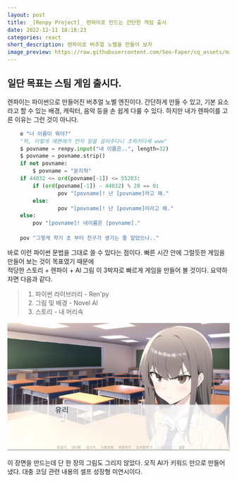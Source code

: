 ```yaml
---
layout: post
title: _[Renpy Project]_ 렌파이로 만드는 간단한 게임 출시 
date: 2022-12-11 18:18:23
categories: react
short_description: 렌파이로 버추얼 노벨을 만들어 보자
image_preview: https://raw.githubusercontent.com/Seo-Faper/cq_assets/master/heroes/cos_pr_17_17.png
---
```


## 일단 목표는 스팀 게임 출시다.

렌파이는 파이썬으로 만들어진 버추얼 노벨 엔진이다.
간단하게 만들 수 있고, 기본 요소라고 할 수 있는 배경, 캐릭터, 음악 등을 손 쉽게 다룰 수 있다.
하지만 내가 렌파이를 고른 이유는 그런 것이 아니다.

```py
    e "너 이름이 뭐야?"
    "헉, 이렇게 예쁜애가 먼저 말을 걸어주다니 초럭키다제 www"
    $ povname = renpy.input("내 이름은..", length=32)
    $ povname = povname.strip()
    if not povname:
        $ povname = "문지혁"
    if 44032 <= ord(povname[-1]) <= 55203:
        if (ord(povname[-1]) - 44032) % 28 == 0:
                pov "[povname]! 난 [povname]라고 해."
        else:
                pov "[povname]! 난 [povname]이라고 해."
    else:
        pov "[povname]! 내이름은 [povname]."

    pov "그렇게 학기 초 부터 친구가 생기는 줄 알았으나.."
```
바로 이런 파이썬 문법을 그대로 쓸 수 있다는 점이다.
빠른 시간 안에 그럴듯한 게임을 만들어 보는 것이 목표였기 때문에  
적당한 스토리 + 렌파이 + AI 그림 이 3박자로 빠르게 게임을 만들어 볼 것이다.
요약하자면 다음과 같다. 

> 1. 파이썬 라이브러리 - Ren'py
> 2. 그림 및 배경 - Novel AI
> 3. 스토리 - 내 머리속

![](https://raw.githubusercontent.com/Seo-Faper/seo-faper.github.io/main/img/renpy/example1.JPG)

이 장면을 만드는데 단 한 장의 그림도 그리지 않았다.
오직 AI가 키워드 만으로 만들어냈다.
대충 코딩 관련 내용의 셀프 성장형 미연시이다.
